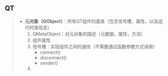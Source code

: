 ## QT

> - **元对象（QObject）**：所有QT组件的基类（包含信号槽，属性，以及运行时类信息）
>   1. QMetaObject：对元对象的描述（元数据，属性，方法）
>   2. 组件属性
>   3. 信号槽：实现组件之间的通信（不需要通过函数参数方式调用）
>      - connect()
>      - disconnect()
>      - sender()
>   4. 
>
> 

